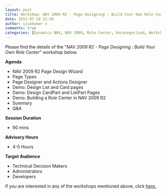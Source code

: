 ```yaml
---
layout: post
title: Workshop: NAV 2009 R2 - Page Designing : Build Your Own Role Center
date: 2012-07-18 12:36
author: sivakumar v
comments: true
categories: [Dynamics NAV, NAV 2009, Role Center, Uncategorized, Workshops]
---
```

<p>Please find the details of the "<em>NAV 2009 R2 - Page Designing : Build Your Own Role Center</em>" workshop below.<p><strong>Agenda</strong></p><ul>
<li>NAV 2009 R2 Page Design Wizard</li>
<li>Page Types</li>
<li>Page Designer and Actions Designer</li>
<li>Demo: Design List and Card pages</li>
<li>Demo: Design CardPart and ListPart Pages</li>
<li>Demo: Building a Role Center in NAV 2009 R2</li>
<li>Summary</li>
<li>Q&amp;A</li>
</ul><p><strong>Session Duration</strong></p><ul>
<li>90 mins</li>
</ul><p><strong>Advisory Hours</strong></p><ul>
<li>4-5 Hours</li>
</ul><p><strong>Target Audience</strong></p><ul>
<li>Technical Decision Makers</li>
<li>Administrators</li>
<li>Developers</li>
</ul><p>If you are interested in any of the workshops mentioned above, click <a href="mailto:blog_ptsdynamics@microsoft.com?Subject=Dynamics%20NAV%20Workshops%20-%20Registration&amp;Body=PLEASE%20FILL%20IN%20THE%20FOLLOWING%20DETAILS%0A%0AName%3A%0ACompany%20Name%3A%0APartner%20ID%3A%0AContact%20number%3A%0AEmail%20ID%3A%0AProducts%20interested%20in%3A%0ASessions%20interested%20in%3A">here.</a></p></p>


